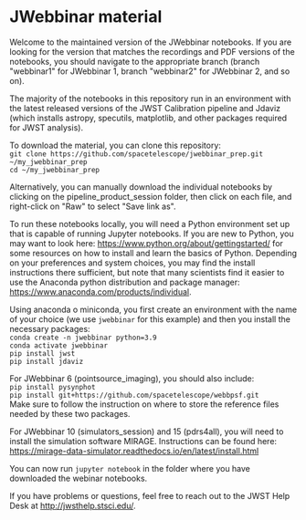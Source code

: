 # JWebbinar material

Welcome to the maintained version of the JWebbinar notebooks.
If you are looking for the version that matches the recordings and PDF versions of the notebooks, you should navigate to the appropriate branch (branch "webbinar1" for JWebbinar 1, branch "webbinar2" for JWebbinar 2, and so on).

The majority of the notebooks in this repository run in an environment with the latest released versions of the JWST Calibration pipeline and Jdaviz (which installs astropy, specutils, matplotlib, and other packages required for JWST analysis).

To download the material, you can clone this repository:  
`git clone https://github.com/spacetelescope/jwebbinar_prep.git ~/my_jwebbinar_prep`  
`cd ~/my_jwebbinar_prep`  

Alternatively, you can manually download the individual notebooks by clicking on the pipeline_product_session folder, then click on each file, and right-click on "Raw" to select "Save link as".

To run these notebooks locally, you will need a Python environment set up that is capable of running Jupyter notebooks. If you are new to Python, you may want to look here: https://www.python.org/about/gettingstarted/ for some resources on how to install and learn the basics of Python. Depending on your preferences and system choices, you may find the install instructions there sufficient, but note that many scientists find it easier to use the Anaconda python distribution and package manager: https://www.anaconda.com/products/individual.

Using anaconda o miniconda, you first create an environment with the name of your choice (we use `jwebbinar` for this example) and then you install the necessary packages:  
`conda create -n jwebbinar python=3.9`  
`conda activate jwebbinar`  
`pip install jwst`  
`pip install jdaviz`  

For JWebbinar 6 (pointsource_imaging), you should also include:  
`pip install pysynphot`  
`pip install git+https://github.com/spacetelescope/webbpsf.git`  
Make sure to follow the instruction on where to store the reference files needed by these two packages.

For JWebbinar 10 (simulators_session) and 15 (pdrs4all), you will need to install the simulation software MIRAGE. Instructions can be found here:  
https://mirage-data-simulator.readthedocs.io/en/latest/install.html

You can now run `jupyter notebook` in the folder where you have downloaded the webinar notebooks.

If you have problems or questions, feel free to reach out to the JWST Help Desk at http://jwsthelp.stsci.edu/.

